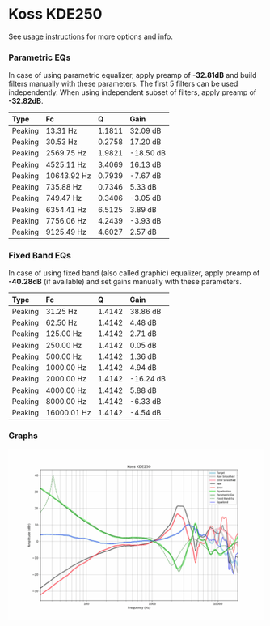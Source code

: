 # Koss KDE250
See [usage instructions](https://github.com/jaakkopasanen/AutoEq#usage) for more options and info.

### Parametric EQs
In case of using parametric equalizer, apply preamp of **-32.81dB** and build filters manually
with these parameters. The first 5 filters can be used independently.
When using independent subset of filters, apply preamp of **-32.82dB**.

| Type    | Fc          |      Q | Gain      |
|:--------|:------------|:-------|:----------|
| Peaking | 13.31 Hz    | 1.1811 | 32.09 dB  |
| Peaking | 30.53 Hz    | 0.2758 | 17.20 dB  |
| Peaking | 2569.75 Hz  | 1.9821 | -18.50 dB |
| Peaking | 4525.11 Hz  | 3.4069 | 16.13 dB  |
| Peaking | 10643.92 Hz | 0.7939 | -7.67 dB  |
| Peaking | 735.88 Hz   | 0.7346 | 5.33 dB   |
| Peaking | 749.47 Hz   | 0.3406 | -3.05 dB  |
| Peaking | 6354.41 Hz  | 6.5125 | 3.89 dB   |
| Peaking | 7756.06 Hz  | 4.2439 | -3.93 dB  |
| Peaking | 9125.49 Hz  | 4.6027 | 2.57 dB   |

### Fixed Band EQs
In case of using fixed band (also called graphic) equalizer, apply preamp of **-40.28dB**
(if available) and set gains manually with these parameters.

| Type    | Fc          |      Q | Gain      |
|:--------|:------------|:-------|:----------|
| Peaking | 31.25 Hz    | 1.4142 | 38.86 dB  |
| Peaking | 62.50 Hz    | 1.4142 | 4.48 dB   |
| Peaking | 125.00 Hz   | 1.4142 | 2.71 dB   |
| Peaking | 250.00 Hz   | 1.4142 | 0.05 dB   |
| Peaking | 500.00 Hz   | 1.4142 | 1.36 dB   |
| Peaking | 1000.00 Hz  | 1.4142 | 4.94 dB   |
| Peaking | 2000.00 Hz  | 1.4142 | -16.24 dB |
| Peaking | 4000.00 Hz  | 1.4142 | 5.88 dB   |
| Peaking | 8000.00 Hz  | 1.4142 | -6.33 dB  |
| Peaking | 16000.01 Hz | 1.4142 | -4.54 dB  |

### Graphs
![](./Koss%20KDE250.png)